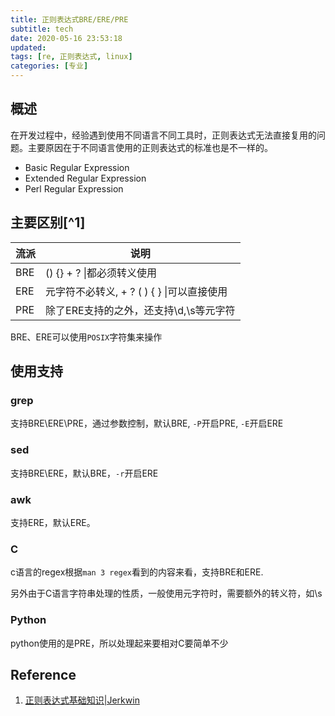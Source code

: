 ```yaml
---
title: 正则表达式BRE/ERE/PRE
subtitle: tech
date: 2020-05-16 23:53:18
updated:
tags: [re, 正则表达式, linux]
categories: [专业]
---
```


## 概述
在开发过程中，经验遇到使用不同语言不同工具时，正则表达式无法直接复用的问题。主要原因在于不同语言使用的正则表达式的标准也是不一样的。

<!--more-->

* Basic Regular Expression
* Extended Regular Expression
* Perl Regular Expression

## 主要区别[^1]

流派 | 说明                          
-----|------------------------------
BRE | () {} + ? \|都必须转义使用
ERE | 元字符不必转义, + ? ( ) { } \|可以直接使用
PRE | 除了ERE支持的之外，还支持\d,\s等元字符

BRE、ERE可以使用`POSIX`字符集来操作

## 使用支持

### grep
支持BRE\ERE\PRE，通过参数控制，默认BRE, `-P`开启PRE, `-E`开启ERE

### sed
支持BRE\ERE，默认BRE，`-r`开启ERE

### awk
支持ERE，默认ERE。


### C

c语言的regex根据`man 3 regex`看到的内容来看，支持BRE和ERE.

另外由于C语言字符串处理的性质，一般使用元字符时，需要额外的转义符，如\\s

### Python

python使用的是PRE，所以处理起来要相对C要简单不少

## Reference
1. [正则表达式基础知识\|Jerkwin](https://jerkwin.github.io/2014/04/03/%E6%AD%A3%E5%88%99%E8%A1%A8%E8%BE%BE%E5%BC%8F%E5%9F%BA%E7%A1%80%E7%9F%A5%E8%AF%86/)